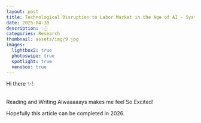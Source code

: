 ```yaml
---
layout: post
title: Technological Disruption to Labor Market in the Age of AI - Systemic Impacts and Adaptive Responses
date: 2025-04-30
description: ✨📍
categories: Research
thumbnail: assets/img/9.jpg
images:
  lightbox2: true
  photoswipe: true
  spotlight: true
  venobox: true
---
```


Hi there ✨!<br><br>

Reading and Writing Alwaaaaays makes me feel So Excited! 

Hopefully this article can be completed in 2026. 


<br><br><br><br><br><br><br><br>
